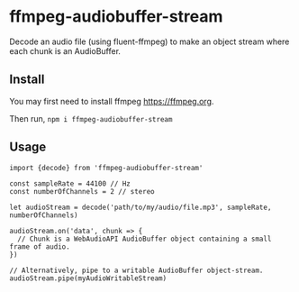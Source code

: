 # ffmpeg-audiobuffer-stream
Decode an audio file (using fluent-ffmpeg) to make an object stream where each chunk is an AudioBuffer.

## Install
You may first need to install ffmpeg https://ffmpeg.org.

Then run,
`npm i ffmpeg-audiobuffer-stream`

## Usage
```
import {decode} from 'ffmpeg-audiobuffer-stream'

const sampleRate = 44100 // Hz
const numberOfChannels = 2 // stereo

let audioStream = decode('path/to/my/audio/file.mp3', sampleRate, numberOfChannels)

audioStream.on('data', chunk => {
  // Chunk is a WebAudioAPI AudioBuffer object containing a small frame of audio.
})

// Alternatively, pipe to a writable AudioBuffer object-stream.
audioStream.pipe(myAudioWritableStream)
```